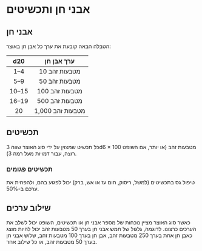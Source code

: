 # אבני חן ותכשיטים

## אבני חן

הטבלה הבאה קובעת את ערך כל אבן חן באוצר:

|  d20  | ערך אבן חן |
| :---: | :-------: |
|  1–4  |   10 מטבעות זהב    |
|  5–9  |   50 מטבעות זהב    |
| 10–15 |   100 מטבעות זהב   |
| 16–19 |   500 מטבעות זהב   |
|  20   |  1,000 מטבעות זהב  |

## תכשיטים

כל תכשיט שמצוין על ידי סוג האוצר שווה 3d6 × 100 מטבעות זהב (או יותר, אם השופט רוצה, עבור דמויות מעל רמה 3).

### תכשיטים פגומים

טיפול גס בתכשיטים (למשל, ריסוק, חום עז או אש, ברק) יכול לפגוע בהם, ולהפחית את ערכם ב-50%.

## שילוב ערכים

כאשר סוג האוצר מציין נוכחות של מספר אבני חן או תכשיטים, השופט יכול לשלב את הערכים כרצונו. לדוגמה, גלגול של חמש אבני חן בערך 50 מטבעות זהב יכול להיות מוצג כאבן חן אחת בערך 250 מטבעות זהב, אבן חן בערך 100 מטבעות זהב, שלוש אבני חן בערך 50 מטבעות זהב, או כל שילוב אחר.